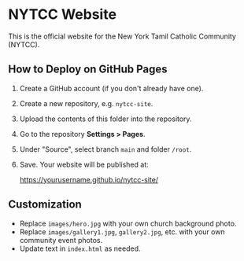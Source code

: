 # NYTCC Website

This is the official website for the New York Tamil Catholic Community (NYTCC).

## How to Deploy on GitHub Pages

1. Create a GitHub account (if you don't already have one).
2. Create a new repository, e.g. `nytcc-site`.
3. Upload the contents of this folder into the repository.
4. Go to the repository **Settings > Pages**.
5. Under "Source", select branch `main` and folder `/root`.
6. Save. Your website will be published at:

   https://yourusername.github.io/nytcc-site/

## Customization
- Replace `images/hero.jpg` with your own church background photo.
- Replace `images/gallery1.jpg`, `gallery2.jpg`, etc. with your own community event photos.
- Update text in `index.html` as needed.

